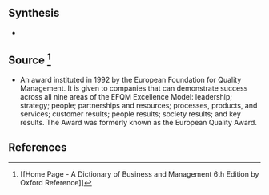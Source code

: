 ## Synthesis
- 
## Source [^1]
- An award instituted in 1992 by the European Foundation for Quality Management. It is given to companies that can demonstrate success across all nine areas of the EFQM Excellence Model: leadership; strategy; people; partnerships and resources; processes, products, and services; customer results; people results; society results; and key results. The Award was formerly known as the European Quality Award.
## References

[^1]: [[Home Page - A Dictionary of Business and Management 6th Edition by Oxford Reference]]